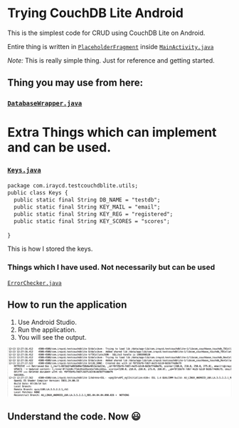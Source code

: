 # Trying CouchDB Lite Android

This is the simplest code for CRUD using CouchDB Lite on Android.

Entire thing is written in [`PlaceholderFragment`](app/src/main/java/com/iraycd/testcouchdblite/MainActivity.java#L68) inside
[`MainActivity.java`](app/src/main/java/com/iraycd/testcouchdblite/MainActivity.java)


*Note:* This is really simple thing. Just for reference and getting started.

## Thing you may use from here:

### [`DatabaseWrapper.java`](app/src/main/java/com/iraycd/testcouchdblite/models/DatabaseWrapper.java)


# Extra Things which can implement and can be used.

### [`Keys.java`](app/src/main/java/com/iraycd/testcouchdblite/utils/Keys.java)

    package com.iraycd.testcouchdblite.utils;
    public class Keys {
      public static final String DB_NAME = "testdb";
      public static final String KEY_MAIL = "email";
      public static final String KEY_REG = "registered";
      public static final String KEY_SCORES = "scores";

    }


This is how I stored the keys.

### Things which I have used. Not necessarily but can be used

[`ErrorChecker.java`](app/src/main/java/com/iraycd/testcouchdblite/utils/ErrorChecker.java)


## How to run the application
1. Use Android Studio.
2. Run the application.
3. You will see the output.

![](img/screen_shot.png)

## Understand the code. Now :smiley:
